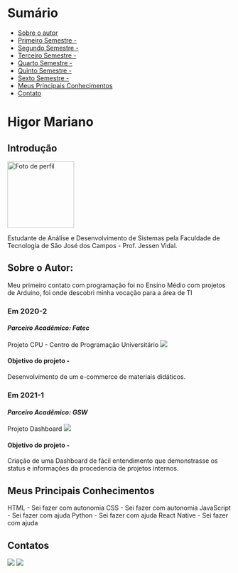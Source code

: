 # Sumário

* [Sobre o autor](#introdução)
* [Primeiro Semestre - ](#em-2020-2)
* [Segundo Semestre - ](#em-2021-1)
* [Terceiro Semestre - ](#em-2021-2)
* [Quarto Semestre - ](#em-2022-1)
* [Quinto Semestre - ](#em-2022-2)
* [Sexto Semestre - ](#em-2023-1)
* [Meus Principais Conhecimentos](#meus-principais-conhecimentos)
* [Contato](#contatos)

# Higor Mariano

## Introdução  
<div>
	<img src="https://avatars.githubusercontent.com/u/72944799?v=4" alt="Foto de perfil" width=150 height=150/>
	<p>Estudante de Análise e Desenvolvimento de Sistemas pela Faculdade de Tecnologia de São José dos Campos - Prof. Jessen Vidal.</p>
</div>

## Sobre o Autor:
<div>
    <p>Meu primeiro contato com programação foi no Ensino Médio com projetos de Arduino, foi onde descobri minha vocação para a área de TI</p>
</div>

### Em 2020-2

#### *Parceiro Acadêmico: Fatec*
Projeto CPU - Centro de Programação Universitário
[<img src= "https://img.shields.io/badge/github-%23121011.svg?style=for-the-badge&logo=github&logoColor=white"/>](https://github.com/cpusfatec/cpusfatec)

#### Objetivo do projeto -
Desenvolvimento de um e-commerce de materiais didáticos.

### Em 2021-1

#### *Parceiro Acadêmico: GSW*
Projeto Dashboard
[<img src= "https://img.shields.io/badge/github-%23121011.svg?style=for-the-badge&logo=github&logoColor=white"/>](https://github.com/cpusfatec/DashBoard)

#### Objetivo do projeto -
Criação de uma Dashboard de fácil entendimento que demonstrasse os status e informações da procedencia de projetos internos.

## Meus Principais Conhecimentos
HTML - Sei fazer com autonomia 
CSS - Sei fazer com autonomia 
JavaScript - Sei fazer com ajuda
Python - Sei fazer com ajuda
React Native - Sei fazer com ajuda

## Contatos
[<img src= "https://img.shields.io/badge/github-%23121011.svg?style=for-the-badge&logo=github&logoColor=white"/>](https://github.com/Higor-SM)
[<img src="https://img.shields.io/badge/linkedin-%230077B5.svg?&style=for-the-badge&logo=linkedin&logoColor=white" />](https://www.linkedin.com/in/higor-mariano-5587b81b8/)